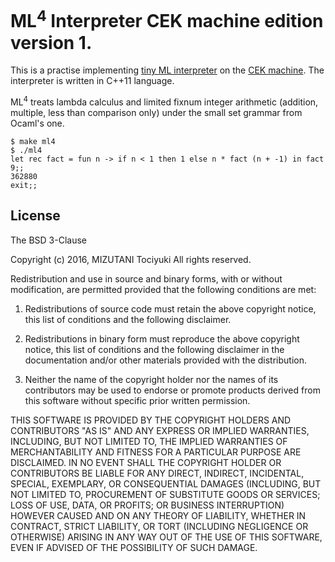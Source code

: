 ML<sup>4</sup> Interpreter CEK machine edition version 1.
======

This is a practise implementing [tiny ML interpreter][ML4] on the [CEK machine][CEK].
The interpreter is written in C++11 language.

 [ML4]: http://www.fos.kuis.kyoto-u.ac.jp/~igarashi/class/isle4-06w/text/miniml003.html
 [CEK]: https://www.cs.indiana.edu/cgi-bin/techreports/TRNNN.cgi?trnum=TR197

ML<sup>4</sup> treats lambda calculus and
limited fixnum integer arithmetic (addition, multiple, less than comparison only)
under the small set grammar from Ocaml's one.

    $ make ml4
    $ ./ml4
    let rec fact = fun n -> if n < 1 then 1 else n * fact (n + -1) in fact 9;;
    362880
    exit;;

License
------

The BSD 3-Clause

Copyright (c) 2016, MIZUTANI Tociyuki
All rights reserved.

Redistribution and use in source and binary forms, with or without
modification, are permitted provided that the following conditions are met:

 1. Redistributions of source code must retain the above copyright notice,
    this list of conditions and the following disclaimer.

 2. Redistributions in binary form must reproduce the above copyright
    notice, this list of conditions and the following disclaimer in the
    documentation and/or other materials provided with the distribution.

 3. Neither the name of the copyright holder nor the names of its
    contributors may be used to endorse or promote products derived from
    this software without specific prior written permission.

THIS SOFTWARE IS PROVIDED BY THE COPYRIGHT HOLDERS AND CONTRIBUTORS
"AS IS" AND ANY EXPRESS OR IMPLIED WARRANTIES, INCLUDING, BUT NOT
LIMITED TO, THE IMPLIED WARRANTIES OF MERCHANTABILITY AND FITNESS FOR
A PARTICULAR PURPOSE ARE DISCLAIMED. IN NO EVENT SHALL THE COPYRIGHT
HOLDER OR CONTRIBUTORS BE LIABLE FOR ANY DIRECT, INDIRECT, INCIDENTAL,
SPECIAL, EXEMPLARY, OR CONSEQUENTIAL DAMAGES (INCLUDING, BUT NOT LIMITED
TO, PROCUREMENT OF SUBSTITUTE GOODS OR SERVICES; LOSS OF USE, DATA, OR
PROFITS; OR BUSINESS INTERRUPTION) HOWEVER CAUSED AND ON ANY THEORY OF
LIABILITY, WHETHER IN CONTRACT, STRICT LIABILITY, OR TORT (INCLUDING
NEGLIGENCE OR OTHERWISE) ARISING IN ANY WAY OUT OF THE USE OF THIS
SOFTWARE, EVEN IF ADVISED OF THE POSSIBILITY OF SUCH DAMAGE.

